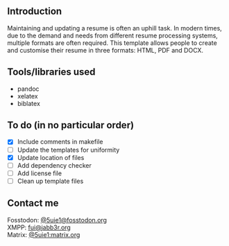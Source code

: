 ## Introduction

Maintaining and updating a resume is often an uphill task. In modern times, due to the demand and needs from different resume processing systems, multiple formats are often required. This template allows people to create and customise their resume in three formats: HTML, PDF and DOCX.

## Tools/libraries used

- pandoc
- xelatex
- biblatex

## To do (in no particular order)

- [x] Include comments in makefile
- [ ] Update the templates for uniformity
- [x] Update location of files
- [ ] Add dependency checker
- [ ] Add license file
- [ ] Clean up template files

## Contact me

Fosstodon: [@5uie1@fosstodon.org](https://fosstodon.org/@5uie1)<br />
XMPP: [fui@jabb3r.org](xmpp://fui@jabb3r.org)<br />
Matrix: [@5uie1:matrix.org](https://matrix.to/#/@5uie1:matrix.org)<br />


